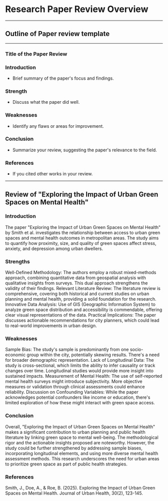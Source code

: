 # Research Paper Review Overview

---

## Outline of Paper review template

---

### Title of the Paper Review

### Introduction

- Brief summary of the paper's focus and findings.

### Strength

- Discuss what the paper did well.

### Weaknesses

- Identify any flaws or areas for improvement.

### Conclusion

- Summarize your review, suggesting the paper's relevance to the field.

### References

- If you cited other works in your review.

---

## Review of "Exploring the Impact of Urban Green Spaces on Mental Health"

### Introduction

The paper "Exploring the Impact of Urban Green Spaces on Mental Health" by Smith et al. investigates the relationship between access to urban green spaces and mental health outcomes in metropolitan areas. The study aims to quantify how proximity, size, and quality of green spaces affect stress, anxiety, and depression among urban dwellers.

### Strengths

Well-Defined Methodology: The authors employ a robust mixed-methods approach, combining quantitative data from geospatial analysis with qualitative insights from surveys. This dual approach strengthens the validity of their findings.
Relevant Literature Review: The literature review is comprehensive, covering both historical and current studies on urban planning and mental health, providing a solid foundation for the research.
Innovative Data Analysis: Use of GIS (Geographic Information System) to analyze green space distribution and accessibility is commendable, offering clear visual representations of the data.
Practical Implications: The paper discusses actionable recommendations for city planners, which could lead to real-world improvements in urban design.

### Weaknesses

Sample Bias: The study's sample is predominantly from one socio-economic group within the city, potentially skewing results. There's a need for broader demographic representation.
Lack of Longitudinal Data: The study is cross-sectional, which limits the ability to infer causality or track changes over time. Longitudinal studies would provide more insight into sustained impacts.
Measurement of Mental Health: The use of self-reported mental health surveys might introduce subjectivity. More objective measures or validation through clinical assessments could enhance reliability.
Discussion on Confounding Variables: While the paper acknowledges potential confounders like income or education, there's limited exploration of how these might interact with green space access.

### Conclusion

Overall, "Exploring the Impact of Urban Green Spaces on Mental Health" makes a significant contribution to urban planning and public health literature by linking green space to mental well-being. The methodological rigor and the actionable insights proposed are noteworthy. However, the study could be further strengthened by addressing sample biases, incorporating longitudinal elements, and using more diverse mental health assessment methods. This research underscores the need for urban areas to prioritize green space as part of public health strategies.

### References

Smith, J., Doe, A., & Roe, B. (2025). Exploring the Impact of Urban Green Spaces on Mental Health. Journal of Urban Health, 30(2), 123-145.

